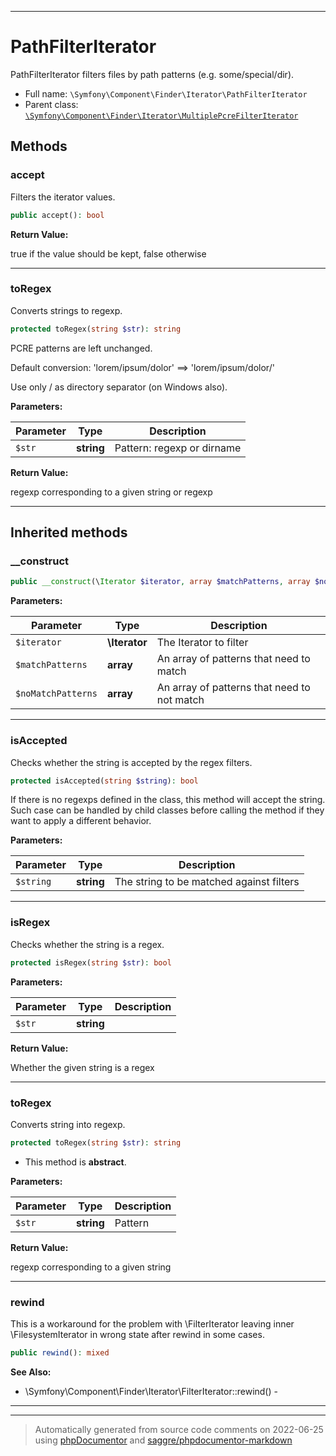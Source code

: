***

# PathFilterIterator

PathFilterIterator filters files by path patterns (e.g. some/special/dir).



* Full name: `\Symfony\Component\Finder\Iterator\PathFilterIterator`
* Parent class: [`\Symfony\Component\Finder\Iterator\MultiplePcreFilterIterator`](./MultiplePcreFilterIterator.md)




## Methods


### accept

Filters the iterator values.

```php
public accept(): bool
```









**Return Value:**

true if the value should be kept, false otherwise



***

### toRegex

Converts strings to regexp.

```php
protected toRegex(string $str): string
```

PCRE patterns are left unchanged.

Default conversion:
    'lorem/ipsum/dolor' ==>  'lorem\/ipsum\/dolor/'

Use only / as directory separator (on Windows also).






**Parameters:**

| Parameter | Type | Description |
|-----------|------|-------------|
| `$str` | **string** | Pattern: regexp or dirname |


**Return Value:**

regexp corresponding to a given string or regexp



***


## Inherited methods


### __construct



```php
public __construct(\Iterator $iterator, array $matchPatterns, array $noMatchPatterns): mixed
```








**Parameters:**

| Parameter | Type | Description |
|-----------|------|-------------|
| `$iterator` | **\Iterator** | The Iterator to filter |
| `$matchPatterns` | **array** | An array of patterns that need to match |
| `$noMatchPatterns` | **array** | An array of patterns that need to not match |




***

### isAccepted

Checks whether the string is accepted by the regex filters.

```php
protected isAccepted(string $string): bool
```

If there is no regexps defined in the class, this method will accept the string.
Such case can be handled by child classes before calling the method if they want to
apply a different behavior.






**Parameters:**

| Parameter | Type | Description |
|-----------|------|-------------|
| `$string` | **string** | The string to be matched against filters |




***

### isRegex

Checks whether the string is a regex.

```php
protected isRegex(string $str): bool
```








**Parameters:**

| Parameter | Type | Description |
|-----------|------|-------------|
| `$str` | **string** |  |


**Return Value:**

Whether the given string is a regex



***

### toRegex

Converts string into regexp.

```php
protected toRegex(string $str): string
```




* This method is **abstract**.



**Parameters:**

| Parameter | Type | Description |
|-----------|------|-------------|
| `$str` | **string** | Pattern |


**Return Value:**

regexp corresponding to a given string



***

### rewind

This is a workaround for the problem with \FilterIterator leaving inner \FilesystemIterator in wrong state after
rewind in some cases.

```php
public rewind(): mixed
```










**See Also:**

* \Symfony\Component\Finder\Iterator\FilterIterator::rewind() - 

***


***
> Automatically generated from source code comments on 2022-06-25 using [phpDocumentor](http://www.phpdoc.org/) and [saggre/phpdocumentor-markdown](https://github.com/Saggre/phpDocumentor-markdown)
